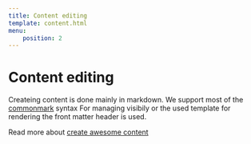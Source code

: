 ```yaml
---
title: Content editing
template: content.html
menu:
    position: 2
---
```


# Content editing

Createing content is done mainly in markdown. We support most of the [commonmark](https://commonmark.org/) syntax
For managing visibily or the used template for rendering the front matter header is used.

Read more about [create awesome content](/documentation/content)